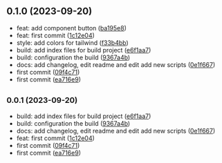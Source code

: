 ## 0.1.0 (2023-09-20)

* feat: add component button ([ba195e8](https://github.com/maxim-abro/mm-ui/commit/ba195e8))
* feat: first commit ([1c12e04](https://github.com/maxim-abro/mm-ui/commit/1c12e04))
* style: add colors for tailwind ([f33b4bb](https://github.com/maxim-abro/mm-ui/commit/f33b4bb))
* build: add index files for build project ([e6f1aa7](https://github.com/maxim-abro/mm-ui/commit/e6f1aa7))
* build: configuration the build ([9367a4b](https://github.com/maxim-abro/mm-ui/commit/9367a4b))
* docs: add changelog, edit readme and edit add new scripts ([0e1f667](https://github.com/maxim-abro/mm-ui/commit/0e1f667))
* first commit ([09f4c71](https://github.com/maxim-abro/mm-ui/commit/09f4c71))
* first commit ([ea716e9](https://github.com/maxim-abro/mm-ui/commit/ea716e9))



## <small>0.0.1 (2023-09-20)</small>

* build: add index files for build project ([e6f1aa7](https://github.com/maxim-abro/mm-ui/commit/e6f1aa7))
* build: configuration the build ([9367a4b](https://github.com/maxim-abro/mm-ui/commit/9367a4b))
* docs: add changelog, edit readme and edit add new scripts ([0e1f667](https://github.com/maxim-abro/mm-ui/commit/0e1f667))
* feat: first commit ([1c12e04](https://github.com/maxim-abro/mm-ui/commit/1c12e04))
* first commit ([09f4c71](https://github.com/maxim-abro/mm-ui/commit/09f4c71))
* first commit ([ea716e9](https://github.com/maxim-abro/mm-ui/commit/ea716e9))



